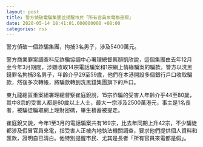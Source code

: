```yaml
---
layout: post
title: 警方偵破電騙集團並提醒市民「所有官員來電都是假」
date: 2020-05-14 18:41:01.000000000 +08:00
categories: rss
---
```


警方偵破一個詐騙集團，拘捕3名男子，涉及5400萬元。

警方商業罪案調查科反詐騙協調中心署理總督察顏凱欣說，這個集團由去年12月至今年3月期間，涉嫌收取14宗電話騙案和1宗網上情緣騙案的騙款，警方以洗黑錢罪名拘捕3名男子，年齡介乎29至59歲，他們在本港開設多個銀行戶口收取騙款，然後多次轉帳，將騙款轉到洗黑錢集團旗下的戶口。

東九龍總區重案組署理總督察崔庭銳說，15宗詐騙的受害人年齡介乎44至80歲，其中8宗的受害人都是60歲以上人士，最大一宗涉及2500萬港元，事主是1名長者，被騙徒騙取網上理財密碼，畢生積蓄被提走。

崔庭銳又說，今年1至3月的電話騙案共有169宗，比去年同期上升42宗，不少騙徒都涉及假冒官員來電，指受害人正被內地執法機關調查，要求他們提供個人資料和匯款，證明自已清白。他特別提醒市民、尤其是長者「所有官員來電都是假」。

